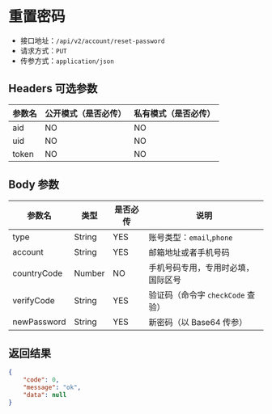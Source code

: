 # 重置密码

- 接口地址：`/api/v2/account/reset-password`
- 请求方式：`PUT`
- 传参方式：`application/json`

## Headers 可选参数

| 参数名 | 公开模式（是否必传） | 私有模式（是否必传） |
| --- | --- | --- |
| aid | NO | NO |
| uid | NO | NO |
| token | NO | NO |

## Body 参数

| 参数名 | 类型 | 是否必传 | 说明 |
| --- | --- | --- | --- |
| type | String | YES | 账号类型：`email`,`phone` |
| account | String | YES | 邮箱地址或者手机号码 |
| countryCode | Number | NO | 手机号码专用，专用时必填，国际区号 |
| verifyCode | String | YES | 验证码（命令字 `checkCode` 查验） |
| newPassword | String | YES | 新密码（以 Base64 传参） |

## 返回结果

```json
{
    "code": 0,
    "message": "ok",
    "data": null
}
```
